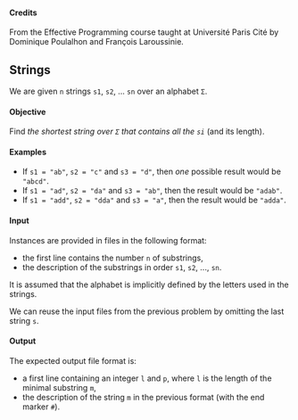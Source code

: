 #### Credits

From the Effective Programming course taught at Université Paris Cité by Dominique Poulalhon and François Laroussinie.

## Strings

We are given `n` strings `s1`, `s2`, ... `sn` over an alphabet `Σ`.

#### Objective

Find _the shortest string over `Σ` that contains all the `si`_ (and its length).

#### Examples

- If `s1 = "ab"`, `s2 = "c"` and `s3 = "d"`, then _one_ possible result would be `"abcd"`.
- If `s1 = "ad"`, `s2 = "da"` and `s3 = "ab"`, then the result would be `"adab"`.
- If `s1 = "add"`, `s2 = "dda"` and `s3 = "a"`, then the result would be `"adda"`.

#### Input

Instances are provided in files in the following format:

- the first line contains the number `n` of substrings,
- the description of the substrings in order `s1`, `s2`, ..., `sn`.

It is assumed that the alphabet is implicitly defined by the letters used in the strings.

We can reuse the input files from the previous problem by omitting the last string `s`.

#### Output

The expected output file format is:

- a first line containing an integer `l` and `p`, where `l` is the length of the minimal substring `m`,
- the description of the string `m` in the previous format (with the end marker `#`).
